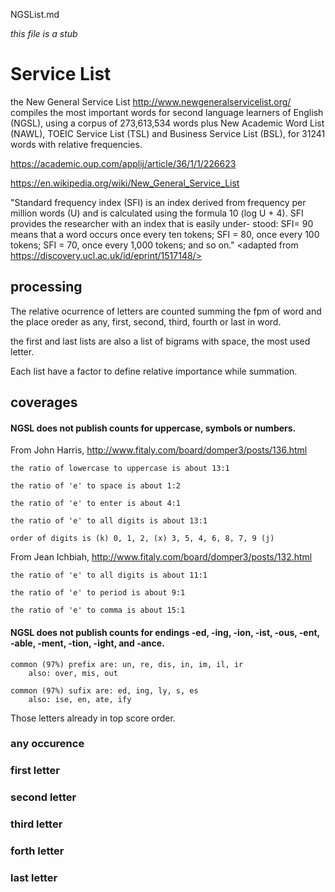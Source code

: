 NGSList.md

_this file is a stub_ 

# Service List

the New General Service List <http://www.newgeneralservicelist.org/> compiles the most important words for second language learners of English (NGSL), using a corpus of 273,613,534 words plus New Academic Word List (NAWL), TOEIC Service List (TSL) and Business Service List (BSL), for 31241 words with relative frequencies.

<https://academic.oup.com/applij/article/36/1/1/226623>

<https://en.wikipedia.org/wiki/New_General_Service_List>

"Standard frequency index (SFI) is an index derived from frequency per million words (U) and is calculated using the formula 10 (log U + 4). SFI provides the researcher with an index that is easily under- stood: SFI= 90 means that a word occurs once every ten tokens; SFI = 80, once every 100 tokens; SFI = 70, once every 1,000 tokens; and so on." <adapted from https://discovery.ucl.ac.uk/id/eprint/1517148/>

## processing

The relative ocurrence of letters are counted summing the fpm of word and the place oreder as any, first, second, third, fourth or last in word.

the first and last lists are also a list of bigrams with space, the most used letter.

Each list have a factor to define relative importance while summation.

## coverages

#### NGSL does not publish counts for uppercase, symbols or numbers.

From John Harris, <http://www.fitaly.com/board/domper3/posts/136.html>

    the ratio of lowercase to uppercase is about 13:1

    the ratio of 'e' to space is about 1:2

    the ratio of 'e' to enter is about 4:1

    the ratio of 'e' to all digits is about 13:1

    order of digits is (k) 0, 1, 2, (x) 3, 5, 4, 6, 8, 7, 9 (j)

From Jean Ichbiah, <http://www.fitaly.com/board/domper3/posts/132.html>

    the ratio of 'e' to all digits is about 11:1

    the ratio of 'e' to period is about 9:1

    the ratio of 'e' to comma is about 15:1

#### NGSL does not publish counts for endings -ed, -ing, -ion, -ist, -ous, -ent, -able, -ment, -tion, -ight, and -ance.

    common (97%) prefix are: un, re, dis, in, im, il, ir
        also: over, mis, out

    common (97%) sufix are: ed, ing, ly, s, es
        also: ise, en, ate, ify

Those letters already in top score order.

### any occurence

### first letter

### second letter

### third letter

 ### forth letter

 ### last letter

 